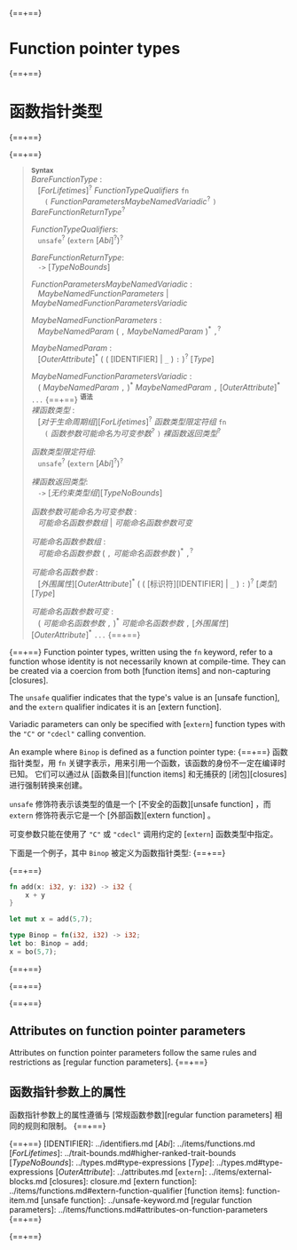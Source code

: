 {==+==}
# Function pointer types
{==+==}
# 函数指针类型
{==+==}


{==+==}
> **<sup>Syntax</sup>**\
> _BareFunctionType_ :\
> &nbsp;&nbsp; [_ForLifetimes_]<sup>?</sup> _FunctionTypeQualifiers_ `fn`\
> &nbsp;&nbsp; &nbsp;&nbsp;  `(` _FunctionParametersMaybeNamedVariadic_<sup>?</sup> `)` _BareFunctionReturnType_<sup>?</sup>
>
> _FunctionTypeQualifiers_:\
> &nbsp;&nbsp; `unsafe`<sup>?</sup> (`extern` [_Abi_]<sup>?</sup>)<sup>?</sup>
>
> _BareFunctionReturnType_:\
> &nbsp;&nbsp; `->` [_TypeNoBounds_]
>
> _FunctionParametersMaybeNamedVariadic_ :\
> &nbsp;&nbsp; _MaybeNamedFunctionParameters_ | _MaybeNamedFunctionParametersVariadic_
>
> _MaybeNamedFunctionParameters_ :\
> &nbsp;&nbsp; _MaybeNamedParam_ ( `,` _MaybeNamedParam_ )<sup>\*</sup> `,`<sup>?</sup>
>
> _MaybeNamedParam_ :\
> &nbsp;&nbsp; [_OuterAttribute_]<sup>\*</sup> ( ( [IDENTIFIER] | `_` ) `:` )<sup>?</sup> [_Type_]
>
> _MaybeNamedFunctionParametersVariadic_ :\
> &nbsp;&nbsp; ( _MaybeNamedParam_ `,` )<sup>\*</sup> _MaybeNamedParam_ `,` [_OuterAttribute_]<sup>\*</sup> `...`
{==+==}
> **<sup>语法</sup>**\
> _裸函数类型_ :\
> &nbsp;&nbsp; [_对于生命周期组_][_ForLifetimes_]<sup>?</sup> _函数类型限定符组_ `fn`\
> &nbsp;&nbsp; &nbsp;&nbsp;  `(` _函数参数可能命名为可变参数_<sup>?</sup> `)` _裸函数返回类型_<sup>?</sup>
>
> _函数类型限定符组_:\
> &nbsp;&nbsp; `unsafe`<sup>?</sup> (`extern` [_Abi_]<sup>?</sup>)<sup>?</sup>
>
> _裸函数返回类型_:\
> &nbsp;&nbsp; `->` [_无约束类型组_][_TypeNoBounds_]
>
> _函数参数可能命名为可变参数_ :\
> &nbsp;&nbsp; _可能命名函数参数组_ | _可能命名函数参数可变_
>
> _可能命名函数参数组_ :\
> &nbsp;&nbsp; _可能命名函数参数_ ( `,` _可能命名函数参数_ )<sup>\*</sup> `,`<sup>?</sup>
>
> _可能命名函数参数_ :\
> &nbsp;&nbsp; [_外围属性_][_OuterAttribute_]<sup>\*</sup> ( ( [标识符][IDENTIFIER] | `_` ) `:` )<sup>?</sup> [_类型_][_Type_]
>
> _可能命名函数参数可变_ :\
> &nbsp;&nbsp; ( _可能命名函数参数_ `,` )<sup>\*</sup> _可能命名函数参数_ `,` [_外围属性_][_OuterAttribute_]<sup>\*</sup> `...`
{==+==}


{==+==}
Function pointer types, written using the `fn` keyword, refer to a function
whose identity is not necessarily known at compile-time. They can be created
via a coercion from both [function items] and non-capturing [closures].

The `unsafe` qualifier indicates that the type's value is an [unsafe
function], and the `extern` qualifier indicates it is an [extern function].

Variadic parameters can only be specified with [`extern`] function types with
the `"C"` or `"cdecl"` calling convention.

An example where `Binop` is defined as a function pointer type:
{==+==}
函数指针类型，用 `fn` 关键字表示，用来引用一个函数，该函数的身份不一定在编译时已知。
它们可以通过从 [函数条目][function items] 和无捕获的 [闭包][closures] 进行强制转换来创建。

`unsafe` 修饰符表示该类型的值是一个 [不安全的函数][unsafe function] ，而 `extern` 修饰符表示它是一个 [外部函数][extern function] 。

可变参数只能在使用了 `"C"` 或 `"cdecl"` 调用约定的 [`extern`] 函数类型中指定。

下面是一个例子，其中 `Binop` 被定义为函数指针类型:
{==+==}


{==+==}
```rust
fn add(x: i32, y: i32) -> i32 {
    x + y
}

let mut x = add(5,7);

type Binop = fn(i32, i32) -> i32;
let bo: Binop = add;
x = bo(5,7);
```
{==+==}

{==+==}


{==+==}
## Attributes on function pointer parameters

Attributes on function pointer parameters follow the same rules and
restrictions as [regular function parameters].
{==+==}
## 函数指针参数上的属性

函数指针参数上的属性遵循与 [常规函数参数][regular function parameters] 相同的规则和限制。
{==+==}


{==+==}
[IDENTIFIER]: ../identifiers.md
[_Abi_]: ../items/functions.md
[_ForLifetimes_]: ../trait-bounds.md#higher-ranked-trait-bounds
[_TypeNoBounds_]: ../types.md#type-expressions
[_Type_]: ../types.md#type-expressions
[_OuterAttribute_]: ../attributes.md
[`extern`]: ../items/external-blocks.md
[closures]: closure.md
[extern function]: ../items/functions.md#extern-function-qualifier
[function items]: function-item.md
[unsafe function]: ../unsafe-keyword.md
[regular function parameters]: ../items/functions.md#attributes-on-function-parameters
{==+==}

{==+==}